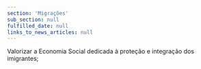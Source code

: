 ```yaml
---
section: 'Migrações'
sub_section: null
fulfilled_date: null
links_to_news_articles: null
---
```


Valorizar a Economia Social dedicada à proteção e integração dos imigrantes;